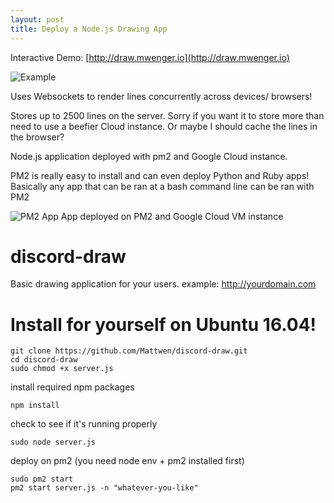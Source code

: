 ```yaml
---
layout: post
title: Deploy a Node.js Drawing App
---
```

Interactive Demo: [http://draw.mwenger.io](http://draw.mwenger.io)

![Example](https://i.imgur.com/jZp7WuZ.png)

Uses Websockets to render lines concurrently across devices/ browsers!

Stores up to 2500 lines on the server. Sorry if you want it to store more than need to use a beefier Cloud instance. Or maybe I should cache the lines in the browser?

Node.js application deployed with pm2 and Google Cloud instance.

PM2 is really easy to install and can even deploy Python and Ruby apps! Basically any app that can be ran at a bash command line can be ran with PM2

![PM2 App](https://i.imgur.com/oYCNC7c.png)
App deployed on PM2 and Google Cloud VM instance

# discord-draw
Basic drawing application for your users.
example: http://yourdomain.com

# Install for yourself on Ubuntu 16.04!

    git clone https://github.com/Mattwen/discord-draw.git
    cd discord-draw
    sudo chmod +x server.js

install required npm packages

    npm install
    
check to see if it's running properly

    sudo node server.js
    
deploy on pm2 (you need node env + pm2 installed first)

    sudo pm2 start
    pm2 start server.js -n "whatever-you-like"




